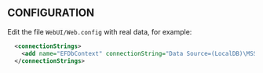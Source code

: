 
CONFIGURATION
-------------

Edit the file `WebUI/Web.config` with real data, for example:

```xml
  <connectionStrings>
    <add name="EFDbContext" connectionString="Data Source=(LocalDB)\MSSQLLocalDB;AttachDbFilename=C:\Users\username\DB\myDB.mdf;Integrated Security=True;Connect Timeout=30" providerName="System.Data.SqlClient" />
  </connectionStrings>
```
